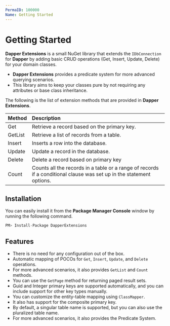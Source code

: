 ```yaml
---
PermaID: 100000
Name: Getting Started
---
```


# Getting Started

**Dapper Extensions** is a small NuGet library that extends the `IDbConnection` for **Dapper** by adding basic CRUD operations (Get, Insert, Update, Delete) for your domain classes. 

 - **Dapper Extensions** provides a predicate system for more advanced querying scenarios. 
 - This library aims to keep your classes pure by not requiring any attributes or base class inheritance.

The following is the list of extension methods that are provided in **Dapper Extensions**.

| Method                | Description                                                 |
| :---------------------| :-----------------------------------------------------------|
| Get                   | Retrieve a record based on the primary key.                 |
| GetList               | Retrieve a list of records from a table.                    |
| Insert                | Inserts a row into the database.                            |
| Update                | Update a record in the database.                            |
| Delete                | Delete a record based on primary key                        |
| Count                 | Counts all the records in a table or a range of records if a conditional clause was set up in the statement options.   |  

## Installation

You can easily install it from the **Package Manager Console** window by running the following command.

```csharp
PM> Install-Package DapperExtensions
```

## Features

 - There is no need for any configuration out of the box.
 - Automatic mapping of POCOs for `Get`, `Insert`, `Update`, and `Delete` operations.
 - For more advanced scenarios, it also provides `GetList` and `Count` methods.
 - You can use the `GetPage` method for returning paged result sets.
 - Guid and Integer primary keys are supported automatically, and you can include support for other key types manually.
 - You can customize the entity-table mapping using `ClassMapper`.
 - It also has support for the composite primary key.
 - By default, a singular table name is supported, but you can also use the pluralized table name.
 - For more advanced scenarios, it also provides the Predicate System.
